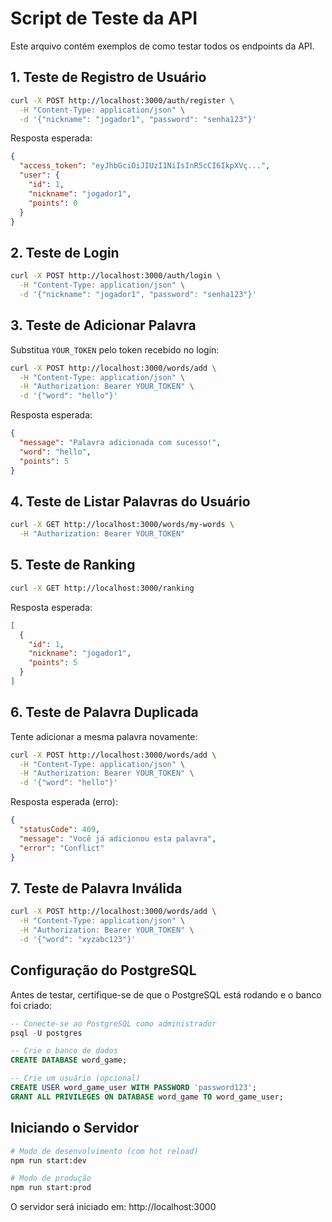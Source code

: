 # Script de Teste da API

Este arquivo contém exemplos de como testar todos os endpoints da API.

## 1. Teste de Registro de Usuário

```bash
curl -X POST http://localhost:3000/auth/register \
  -H "Content-Type: application/json" \
  -d '{"nickname": "jogador1", "password": "senha123"}'
```

Resposta esperada:

```json
{
  "access_token": "eyJhbGciOiJIUzI1NiIsInR5cCI6IkpXVç...",
  "user": {
    "id": 1,
    "nickname": "jogador1",
    "points": 0
  }
}
```

## 2. Teste de Login

```bash
curl -X POST http://localhost:3000/auth/login \
  -H "Content-Type: application/json" \
  -d '{"nickname": "jogador1", "password": "senha123"}'
```

## 3. Teste de Adicionar Palavra

Substitua `YOUR_TOKEN` pelo token recebido no login:

```bash
curl -X POST http://localhost:3000/words/add \
  -H "Content-Type: application/json" \
  -H "Authorization: Bearer YOUR_TOKEN" \
  -d '{"word": "hello"}'
```

Resposta esperada:

```json
{
  "message": "Palavra adicionada com sucesso!",
  "word": "hello",
  "points": 5
}
```

## 4. Teste de Listar Palavras do Usuário

```bash
curl -X GET http://localhost:3000/words/my-words \
  -H "Authorization: Bearer YOUR_TOKEN"
```

## 5. Teste de Ranking

```bash
curl -X GET http://localhost:3000/ranking
```

Resposta esperada:

```json
[
  {
    "id": 1,
    "nickname": "jogador1",
    "points": 5
  }
]
```

## 6. Teste de Palavra Duplicada

Tente adicionar a mesma palavra novamente:

```bash
curl -X POST http://localhost:3000/words/add \
  -H "Content-Type: application/json" \
  -H "Authorization: Bearer YOUR_TOKEN" \
  -d '{"word": "hello"}'
```

Resposta esperada (erro):

```json
{
  "statusCode": 409,
  "message": "Você já adicionou esta palavra",
  "error": "Conflict"
}
```

## 7. Teste de Palavra Inválida

```bash
curl -X POST http://localhost:3000/words/add \
  -H "Content-Type: application/json" \
  -H "Authorization: Bearer YOUR_TOKEN" \
  -d '{"word": "xyzabc123"}'
```

## Configuração do PostgreSQL

Antes de testar, certifique-se de que o PostgreSQL está rodando e o banco foi criado:

```sql
-- Conecte-se ao PostgreSQL como administrador
psql -U postgres

-- Crie o banco de dados
CREATE DATABASE word_game;

-- Crie um usuário (opcional)
CREATE USER word_game_user WITH PASSWORD 'password123';
GRANT ALL PRIVILEGES ON DATABASE word_game TO word_game_user;
```

## Iniciando o Servidor

```bash
# Modo de desenvolvimento (com hot reload)
npm run start:dev

# Modo de produção
npm run start:prod
```

O servidor será iniciado em: http://localhost:3000
